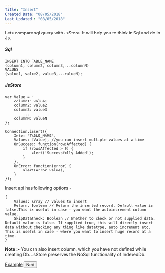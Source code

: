 ```yaml
---
Title: "Insert"
Created Date: "08/05/2018"
Last Updated : "08/05/2018"
---
```


Lets compare sql query with JsStore. It will help you to think in Sql and do in Js.

##### Sql

```
INSERT INTO TABLE_NAME
(column1, column2, column3,...columnN)
VALUES
(value1, value2, value3,...valueN);
```

##### JsStore

```
var Value = {
    column1: value1
    column2: value2
    column3: value3
        ...
    columnN: valueN
};

Connection.insert({
    Into: "TABLE_NAME",
    Values: [Value], //you can insert multiple values at a time
    OnSuccess: function(rowsAffected) {
        if (rowsAffected > 0) {
            alert('Successfully Added');
        }
    },
    OnError: function(error) {
        alert(error.value);
    }
});
```

Insert api has following options -

```
{
    Values: Array // values to insert
    Return: Boolean // Return the inserted record. Default value is false.This is useful in case - you want the autoincrement column value.
    SkipDataCheck: Boolean // Whether to check or not supplied data. Default value is false. If supplied true, this will directly insert data without checking any thing like datatype, auto increment etc. This is useful in case - where you want to insert huge record at a time.
}
```

**Note :-** You can also insert column, which you have not defined while creating Db. JsStore preserves the NoSql functionality of IndexedDb.

<p class="margin-top-40px center-align">
    <a class="btn info" target="_blank" href="/example/insert">Example</a>
    <button class="btn info btnNext">Next</button>
</p>
